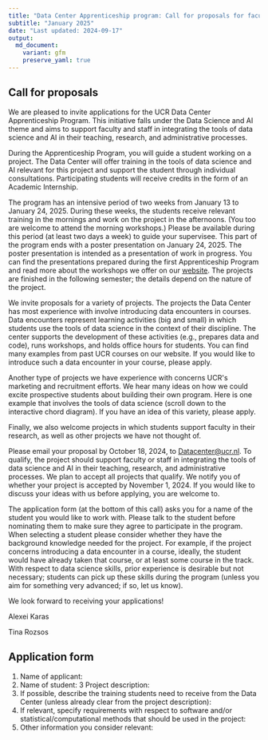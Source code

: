 ```yaml
---
title: "Data Center Apprenticeship program: Call for proposals for faculty and staff"
subtitle: "January 2025"
date: "Last updated: 2024-09-17"
output:
  md_document:
    variant: gfm
    preserve_yaml: true
---
```


## Call for proposals 

We are pleased to invite applications for the UCR Data Center Apprenticeship Program. This initiative falls under the Data Science and AI theme and aims to support faculty and staff in integrating the tools of data science and AI in their teaching, research, and administrative processes. 

During the Apprenticeship Program, you will guide a student working on a project. The Data Center will offer training in the tools of data science and AI relevant for this project and support the student through individual consultations. Participating students will receive credits in the form of an Academic Internship. 

The program has an intensive period of two weeks from January 13 to January 24, 2025. During these weeks, the students receive relevant training in the mornings and work on the project in the afternoons. (You too are welcome to attend the morning workshops.) Please be available during this period (at least two days a week) to guide your supervisee. This part of the program ends with a poster presentation on January 24, 2025. The poster presentation is intended as a presentation of work in progress. You can find the presentations prepared during the first Apprenticeship Program and read more about the workshops we offer on our [website](../). The projects are finished in the following semester; the details depend on the nature of the project.

We invite proposals for a variety of projects. The projects the Data Center has most experience with involve introducing data encounters in courses. Data encounters represent learning activities (big and small) in which students use the tools of data science in the context of their discipline. The center supports the development of these activities (e.g., prepares data and code), runs workshops, and holds office hours for students. You can find many examples from past UCR courses on our website. If you would like to introduce such a data encounter in your course, please apply. 

Another type of projects we have experience with concerns UCR's marketing and recruitment efforts. We hear many ideas on how we could excite prospective students about building their own program. Here is one example that involves the tools of data science (scroll down to the interactive chord diagram). If you have an idea of this variety, please apply. 

Finally, we also welcome projects in which students support faculty in their research, as well as other projects we have not thought of. 

Please email your proposal by October 18, 2024, to Datacenter@ucr.nl. To qualify, the project should support faculty or staff in integrating the tools of data science and AI in their teaching, research, and administrative processes. We plan to accept all projects that qualify. We notify you of whether your project is accepted by November 1, 2024. If you would like to discuss your ideas with us before applying, you are welcome to. 

The application form (at the bottom of this call) asks you for a name of the student you would like to work with. Please talk to the student before nominating them to make sure they agree to participate in the program. When selecting a student please consider whether they have the background knowledge needed for the project. For example, if the project concerns introducing a data encounter in a course, ideally, the student would have already taken that course, or at least some course in the track. With respect to data science skills, prior experience is desirable but not necessary; students can pick up these skills during the program (unless you aim for something very advanced; if so, let us know). 

We look forward to receiving your applications! 

Alexei Karas 

Tina Rozsos 

## Application form 

1. Name of applicant: 
2. Name of student: 
3 Project description: 
4. If possible, describe the training students need to receive from the Data Center (unless already clear from the project description): 
5. If relevant, specify requirements with respect to software and/or statistical/computational methods that should be used in the project: 
6. Other information you consider relevant:
